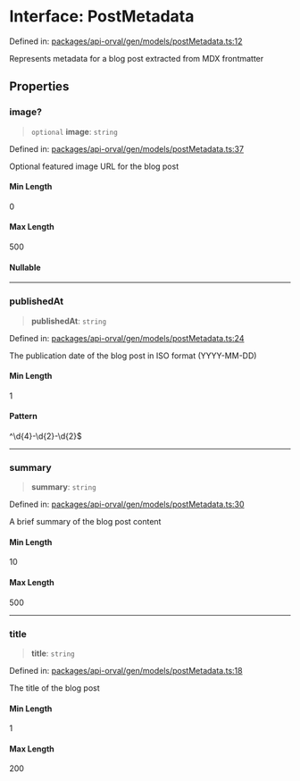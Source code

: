# Interface: PostMetadata

Defined in: [packages/api-orval/gen/models/postMetadata.ts:12](https://github.com/the-inconvenience-store/mono-example/blob/a3e1f4667d455f254c4a536af743fc2dff215781/packages/api-orval/gen/models/postMetadata.ts#L12)

Represents metadata for a blog post extracted from MDX frontmatter

## Properties

### image?

> `optional` **image**: `string`

Defined in: [packages/api-orval/gen/models/postMetadata.ts:37](https://github.com/the-inconvenience-store/mono-example/blob/a3e1f4667d455f254c4a536af743fc2dff215781/packages/api-orval/gen/models/postMetadata.ts#L37)

Optional featured image URL for the blog post

#### Min Length

0

#### Max Length

500

#### Nullable

***

### publishedAt

> **publishedAt**: `string`

Defined in: [packages/api-orval/gen/models/postMetadata.ts:24](https://github.com/the-inconvenience-store/mono-example/blob/a3e1f4667d455f254c4a536af743fc2dff215781/packages/api-orval/gen/models/postMetadata.ts#L24)

The publication date of the blog post in ISO format (YYYY-MM-DD)

#### Min Length

1

#### Pattern

^\d{4}-\d{2}-\d{2}$

***

### summary

> **summary**: `string`

Defined in: [packages/api-orval/gen/models/postMetadata.ts:30](https://github.com/the-inconvenience-store/mono-example/blob/a3e1f4667d455f254c4a536af743fc2dff215781/packages/api-orval/gen/models/postMetadata.ts#L30)

A brief summary of the blog post content

#### Min Length

10

#### Max Length

500

***

### title

> **title**: `string`

Defined in: [packages/api-orval/gen/models/postMetadata.ts:18](https://github.com/the-inconvenience-store/mono-example/blob/a3e1f4667d455f254c4a536af743fc2dff215781/packages/api-orval/gen/models/postMetadata.ts#L18)

The title of the blog post

#### Min Length

1

#### Max Length

200
